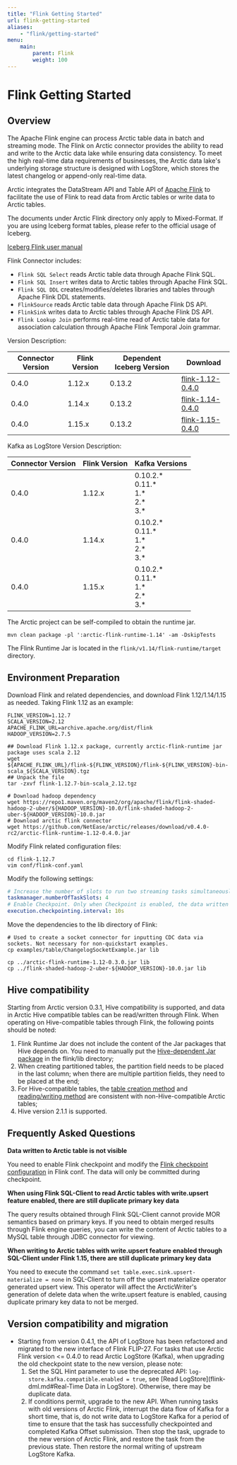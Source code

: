 ```yaml
---
title: "Flink Getting Started"
url: flink-getting-started
aliases:
    - "flink/getting-started"
menu:
    main:
        parent: Flink
        weight: 100
---
```

# Flink Getting Started
## Overview
The Apache Flink engine can process Arctic table data in batch and streaming mode. The Flink on Arctic connector provides the ability to read and write to the Arctic data lake while ensuring data consistency. To meet the high real-time data requirements of businesses, the Arctic data lake's underlying storage structure is designed with LogStore, which stores the latest changelog or append-only real-time data.

Arctic integrates the DataStream API and Table API of [Apache Flink](https://flink.apache.org/) to facilitate the use of Flink to read data from Arctic tables or write data to Arctic tables.

The documents under Arctic Flink directory only apply to Mixed-Format. If you are using Iceberg format tables, please refer to the official usage of Iceberg.

[Iceberg Flink user manual](https://iceberg.apache.org/docs/latest/flink-connector/)

Flink Connector includes:

- `Flink SQL Select` reads Arctic table data through Apache Flink SQL.
- `Flink SQL Insert` writes data to Arctic tables through Apache Flink SQL.
- `Flink SQL DDL` creates/modifies/deletes libraries and tables through Apache Flink DDL statements.
- `FlinkSource` reads Arctic table data through Apache Flink DS API.
- `FlinkSink` writes data to Arctic tables through Apache Flink DS API.
- `Flink Lookup Join` performs real-time read of Arctic table data for association calculation through Apache Flink Temporal Join grammar.

Version Description:

| Connector Version | Flink Version | Dependent Iceberg Version | Download                                                                                                                         |
| ----------------- |---------------|  ----------------- |--------------------------------------------------------------------------------------------------------------------------|
| 0.4.0             | 1.12.x        | 0.13.2            | [flink-1.12-0.4.0](https://github.com/NetEase/arctic/releases/download/v0.4.0/arctic-flink-runtime-1.12-0.4.0.jar) |
| 0.4.0             | 1.14.x        | 0.13.2            | [flink-1.14-0.4.0](https://github.com/NetEase/arctic/releases/download/v0.4.0/arctic-flink-runtime-1.14-0.4.0.jar) |
| 0.4.0             | 1.15.x        | 0.13.2            | [flink-1.15-0.4.0](https://github.com/NetEase/arctic/releases/download/v0.4.0/arctic-flink-runtime-1.15-0.4.0.jar) |

Kafka as LogStore Version Description:

| Connector Version | Flink Version | Kafka Versions |
| ----------------- |---------------|  ----------------- |
| 0.4.0             | 1.12.x        | 0.10.2.\*<br> 0.11.\*<br> 1.\*<br> 2.\*<br> 3.\*            | 
| 0.4.0             | 1.14.x        | 0.10.2.\*<br> 0.11.\*<br> 1.\*<br> 2.\*<br> 3.\*            | 
| 0.4.0             | 1.15.x        | 0.10.2.\*<br> 0.11.\*<br> 1.\*<br> 2.\*<br> 3.\*            | 


The Arctic project can be self-compiled to obtain the runtime jar.

`mvn clean package -pl ':arctic-flink-runtime-1.14' -am -DskipTests`

The Flink Runtime Jar is located in the `flink/v1.14/flink-runtime/target` directory.

## Environment Preparation
Download Flink and related dependencies, and download Flink 1.12/1.14/1.15 as needed. Taking Flink 1.12 as an example:

```shell
FLINK_VERSION=1.12.7
SCALA_VERSION=2.12
APACHE_FLINK_URL=archive.apache.org/dist/flink
HADOOP_VERSION=2.7.5

## Download Flink 1.12.x package, currently arctic-flink-runtime jar package uses scala 2.12
wget ${APACHE_FLINK_URL}/flink-${FLINK_VERSION}/flink-${FLINK_VERSION}-bin-scala_${SCALA_VERSION}.tgz
## Unpack the file
tar -zxvf flink-1.12.7-bin-scala_2.12.tgz

# Download hadoop dependency
wget https://repo1.maven.org/maven2/org/apache/flink/flink-shaded-hadoop-2-uber/${HADOOP_VERSION}-10.0/flink-shaded-hadoop-2-uber-${HADOOP_VERSION}-10.0.jar
# Download arctic flink connector
wget https://github.com/NetEase/arctic/releases/download/v0.4.0-rc2/arctic-flink-runtime-1.12-0.4.0.jar
```

Modify Flink related configuration files:

```shell
cd flink-1.12.7
vim conf/flink-conf.yaml
```
Modify the following settings:

```yaml
# Increase the number of slots to run two streaming tasks simultaneously
taskmanager.numberOfTaskSlots: 4
# Enable Checkpoint. Only when Checkpoint is enabled, the data written to the file is visible
execution.checkpointing.interval: 10s
```

Move the dependencies to the lib directory of Flink:

```shell
# Used to create a socket connector for inputting CDC data via sockets. Not necessary for non-quickstart examples.
cp examples/table/ChangelogSocketExample.jar lib

cp ../arctic-flink-runtime-1.12-0.3.0.jar lib
cp ../flink-shaded-hadoop-2-uber-${HADOOP_VERSION}-10.0.jar lib
```

## Hive compatibility
Starting from Arctic version 0.3.1, Hive compatibility is supported, and data in Arctic Hive compatible tables can be read/written through Flink. When operating on Hive-compatible tables through Flink, the following points should be noted:

1. Flink Runtime Jar does not include the content of the Jar packages that Hive depends on. You need to manually put the [Hive-dependent Jar package](https://repo1.maven.org/maven2/org/apache/hive/hive-exec/2.1.1/hive-exec-2.1.1.jar) in the flink/lib directory;
2. When creating partitioned tables, the partition field needs to be placed in the last column; when there are multiple partition fields, they need to be placed at the end;
3. For Hive-compatible tables, the [table creation method](flink-ddl.md) and [reading/writing method](flink-dml.md) are consistent with non-Hive-compatible Arctic tables;
4. Hive version 2.1.1 is supported.


## Frequently Asked Questions

**Data written to Arctic table is not visible**

You need to enable Flink checkpoint and modify the [Flink checkpoint configuration](https://nightlies.apache.org/flink/flink-docs-release-1.12/deployment/config.html#execution-checkpointing-interval) in Flink conf. The data will only be committed during checkpoint.

**When using Flink SQL-Client to read Arctic tables with write.upsert feature enabled, there are still duplicate primary key data**

The query results obtained through Flink SQL-Client cannot provide MOR semantics based on primary keys. If you need to obtain merged results through Flink engine queries, you can write the content of Arctic tables to a MySQL table through JDBC connector for viewing.

**When writing to Arctic tables with write.upsert feature enabled through SQL-Client under Flink 1.15, there are still duplicate primary key data**

You need to execute the command `set table.exec.sink.upsert-materialize = none` in SQL-Client to turn off the upsert materialize operator generated upsert view. This operator will affect the ArcticWriter's generation of delete data when the write.upsert feature is enabled, causing duplicate primary key data to not be merged.

## Version compatibility and migration

- Starting from version 0.4.1, the API of LogStore has been refactored and migrated to the new interface of Flink FLIP-27. For tasks that use Arctic Flink version <= 0.4.0 to read Arctic LogStore (Kafka), when upgrading the old checkpoint state to the new version, please note:
  1. Set the SQL Hint parameter to use the deprecated API: `log-store.kafka.compatible.enabled = true`, see [Read LogStore](flink-dml.md#Real-Time Data in LogStore). Otherwise, there may be duplicate data.
  2. If conditions permit, upgrade to the new API. When running tasks with old versions of Arctic Flink, interrupt the data flow of Kafka for a short time, that is, do not write data to LogStore Kafka for a period of time to ensure that the task has successfully checkpointed and completed Kafka Offset submission. Then stop the task, upgrade to the new version of Arctic Flink, and restore the task from the previous state. Then restore the normal writing of upstream LogStore Kafka.